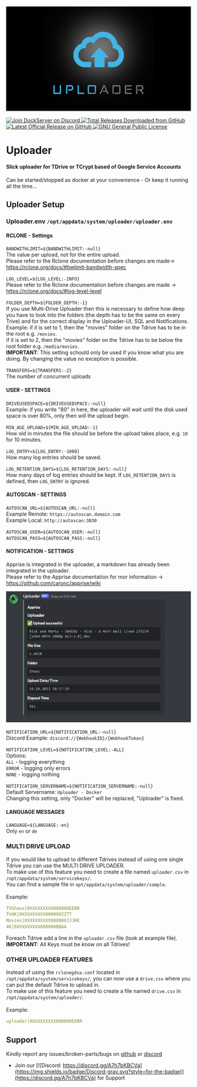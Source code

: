![Image of DockServer](/img/container_images/docker-uploader.png)

<p align="left">
    <a href="https://discord.gg/FYSvu83caM">
        <img src="https://discord.com/api/guilds/830478558995415100/widget.png?label=Discord%20Server&logo=discord" alt="Join DockServer on Discord">
    </a>
        <a href="https://github.com/dockserver/dockserver/releases">
        <img src="https://img.shields.io/github/downloads/dockserver/dockserver/total?label=Total%20Downloads&logo=github" alt="Total Releases Downloaded from GitHub">
    </a>
    <a href="https://github.com/dockserver/dockserver/releases/latest">
        <img src="https://img.shields.io/github/v/release/dockserver/dockserver?include_prereleases&label=Latest%20Release&logo=github" alt="Latest Official Release on GitHub">
    </a>
    <a href="https://github.com/dockserver/dockserver/blob/master/LICENSE">
        <img src="https://img.shields.io/github/license/dockserver/dockserver?label=License&logo=gnu" alt="GNU General Public License">
    </a>
</p>

# Uploader

#### Slick uploader for TDrive or TCrypt based of Google Service Accounts

Can be started/stopped as docker at your convenience - Or keep it running all the time...

## Uploader Setup
### Uploader.env `/opt/appdata/system/uploader/uploader.env`

#### RCLONE - Settings
`BANDWITHLIMIT=${BANDWITHLIMIT:-null}`
</br>
The value per upload, not for the entire upload.
</br>
Please refer to the Rclone documentation before changes are made-> https://rclone.org/docs/#bwlimit-bandwidth-spec

`LOG_LEVEL=${LOG_LEVEL:-INFO}`
</br>
Please refer to the Rclone documentation before changes are made -> https://rclone.org/docs/#log-level-level

`FOLDER_DEPTH=${FOLDER_DEPTH:-1}`
</br>
If you use Multi-Drive Uploader then this is necessary to define how deep you have to look into the folders (the depth has to be the same on every Trive) and for the correct display in the Uploader-UI, SQL and Notifications. 
</br> 
Example: if it is set to 1, then the "movies" folder on the Tdrive has to be in the root e.g. `/movies`.</br>
         if it is set to 2, then the "movies" folder on the Tdrive has to be below the root folder e.g. `/media/movies`.
</br>
**IMPORTANT**: This setting schould only be used if you know what you are doing. By changing the value no exception is possible.

`TRANSFERS=${TRANSFERS:-2}`
</br>
The number of concurrent uploads

#### USER - SETTINGS
`DRIVEUSEDSPACE=${DRIVEUSEDSPACE:-null}`
</br>
Example: if you write "80" in here, the uploader will wait until the disk used space is over 80%, only then will the upload begin.

`MIN_AGE_UPLOAD=${MIN_AGE_UPLOAD:-1}`
</br>
How old in minutes the file should be before the upload takes place, e.g. `10` for 10 minutes.

`LOG_ENTRY=${LOG_ENTRY:-1000}`
</br>
How many log entries should be saved.

`LOG_RETENTION_DAYS=${LOG_RETENTION_DAYS:-null}`
</br>
How many days of log entries should be kept. If `LOG_RETENTION_DAYS` is defined, then `LOG_ENTRY` is ignored.

#### AUTOSCAN - SETTINGS
`AUTOSCAN_URL=${AUTOSCAN_URL:-null}`
</br>
Example Remote: `https://autoscan.domain.com`
</br>
Example Local: `http://autoscan:3030`

`AUTOSCAN_USER=${AUTOSCAN_USER:-null}`
</br>
`AUTOSCAN_PASS=${AUTOSCAN_PASS:-null}`

#### NOTIFICATION - SETTINGS
Apprise is integrated in the uploader, a markdown has already been integrated in the uploader.
</br>
Please refer to the Apprise documentation for mor information -> https://github.com/caronc/apprise/wiki

![Image of Notification](/img/notifications/discord-uploader.png)

`NOTIFICATION_URL=${NOTIFICATION_URL:-null}`
</br>
Discord Example: `discord://{WebhookID}/{WebhookToken}`

`NOTIFICATION_LEVEL=${NOTIFICATION_LEVEL:-ALL}`
</br>
Options:
</br>
`ALL` - logging everything
</br>
`ERROR` - logging only errors
</br>
`NONE` - logging nothing

`NOTIFICATION_SERVERNAME=${NOTIFICATION_SERVERNAME:-null}`
</br>
Default Servername: `Uploader - Docker`
</br>
Changing this setting, only "Docker" will be replaced, "Uploader" is fixed.

#### LANGUAGE MESSAGES
`LANGUAGE=${LANGUAGE:-en}`
</br>
Only `en` or `de`


### MULTI DRIVE UPLOAD

If you would like to upload to different Tdrives instead of using one single Tdrive you can use the MULTI DRIVE UPLOADER.
</br>
To make use of this feature you need to create a file named `uploader.csv` in `/opt/appdata/system/servicekeys/`.
</br>
You can find a sample file in `opt/appdata/system/uploader/sample`.
</br>
</br>
Example:
```yaml
TVShows|0XXXXXXXXX000000EERR
TV4K|0XXXXXXXXX000000ZZTT
Movies|0XXXXXXXXX000000JJJKK
4K|0XXXXXXXXX000000BBAA
```
Foreach Tdrive add a line in the `uploader.csv` file (look at example file).
</br>
**IMPORTANT**: All Keys must be know on all Tdrives!


### OTHER UPLOADER FEATURES

Instead of using the `rclonegdsa.conf` located in `/opt/appdata/system/servicekeys/`, you can now use a `drive.csv` where you can put the default Tdrive to upload in.
</br>
To make use of this feature you need to create a file named `drive.csv` in `/opt/appdata/system/uploader/`.
</br>
</br>
Example:
```yaml
uploader|0XXXXXXXXX000000EERR
```

## Support

Kindly report any issues/broken-parts/bugs on [github](https://github.com/dockserver/dockserver/issues) or [discord](https://discord.gg/A7h7bKBCVa)

- Join our [![Discord: https://discord.gg/A7h7bKBCVa](https://img.shields.io/badge/Discord-gray.svg?style=for-the-badge)](https://discord.gg/A7h7bKBCVa) for Support
